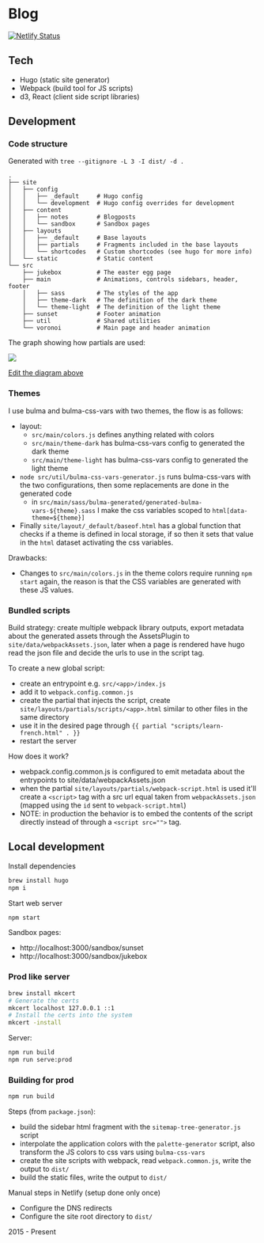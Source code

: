 # Blog

[![Netlify Status](https://api.netlify.com/api/v1/badges/255139b6-5e24-4e50-ae6a-1dcf7531befd/deploy-status)](https://app.netlify.com/sites/doctor-stella-56144/deploys)

## Tech

- Hugo (static site generator)
- Webpack (build tool for JS scripts)
- d3, React (client side script libraries)

## Development

### Code structure

Generated with `tree --gitignore -L 3 -I dist/ -d .`

```
.
├── site
│   ├── config
│   │   ├── _default     # Hugo config
│   │   └── development  # Hugo config overrides for development
│   ├── content
│   │   ├── notes        # Blogposts
│   │   └── sandbox      # Sandbox pages
│   ├── layouts
│   │   ├── _default     # Base layouts
│   │   ├── partials     # Fragments included in the base layouts
│   │   └── shortcodes   # Custom shortcodes (see hugo for more info)
│   └── static           # Static content
└── src
    ├── jukebox          # The easter egg page
    ├── main             # Animations, controls sidebars, header, footer
    │   ├── sass         # The styles of the app
    │   ├── theme-dark   # The definition of the dark theme
    │   └── theme-light  # The definition of the light theme
    ├── sunset           # Footer animation
    ├── util             # Shared utilities
    └── voronoi          # Main page and header animation
```

The graph showing how partials are used:

<img src="https://docs.google.com/drawings/d/e/2PACX-1vTti70eH65cmY6otoiXu8f96McpHtIVEvQnLW3hiLFkBjv1NpNyg27yCVL3A0-GgNwa_qk9QIiqszNT/pub?w=1411&amp;h=703">

[Edit the diagram above](https://docs.google.com/drawings/d/1tg2ZI5fDStfcnnmrBU2YYk24eVCSSb9jhGhyRSLeHjg/edit)

### Themes

I use bulma and bulma-css-vars with two themes, the flow is as follows:

- layout:
  - `src/main/colors.js` defines anything related with colors
  - `src/main/theme-dark` has bulma-css-vars config to generated the dark theme
  - `src/main/theme-light` has bulma-css-vars config to generated the light theme
- `node src/util/bulma-css-vars-generator.js` runs bulma-css-vars with
  the two configurations, then some replacements are done in the generated
  code
  - in `src/main/sass/bulma-generated/generated-bulma-vars-${theme}.sass`
    I make the css variables scoped to `html[data-theme=${theme}]`
- Finally `site/layout/_default/baseof.html` has a global function that
  checks if a theme is defined in local storage, if so then it sets
  that value in the `html` dataset activating the css variables.

Drawbacks:

- Changes to `src/main/colors.js` in the theme colors require running `npm start` again,
  the reason is that the CSS variables are generated with these JS values.

### Bundled scripts

Build strategy: create multiple webpack library outputs, export metadata about the generated
assets through the AssetsPlugin to `site/data/webpackAssets.json`, later when a page
is rendered have hugo read the json file and decide the urls to use in the script tag.

To create a new global script:

- create an entrypoint e.g. `src/<app>/index.js`
- add it to `webpack.config.common.js`
- create the partial that injects the script, create `site/layouts/partials/scripts/<app>.html`
  similar to other files in the same directory
- use it in the desired page through `{{ partial "scripts/learn-french.html" . }}`
- restart the server

How does it work?

- webpack.config.common.js is configured to emit metadata about the entrypoints
  to site/data/webpackAssets.json
- when the partial `site/layouts/partials/webpack-script.html` is used it'll
  create a `<script>` tag with a src url equal taken from `webpackAssets.json` (mapped
  using the `id` sent to `webpack-script.html`)
- NOTE: in production the behavior is to embed the contents of the script directly
  instead of through a `<script src="">` tag.

## Local development

Install dependencies

```sh
brew install hugo
npm i
```

Start web server

```sh
npm start
```

Sandbox pages:
- http://localhost:3000/sandbox/sunset
- http://localhost:3000/sandbox/jukebox

### Prod like server

```bash
brew install mkcert
# Generate the certs
mkcert localhost 127.0.0.1 ::1
# Install the certs into the system
mkcert -install
```

Server:

```bash
npm run build
npm run serve:prod
```

### Building for prod

```sh
npm run build
```

Steps (from `package.json`):

- build the sidebar html fragment with the `sitemap-tree-generator.js` script
- interpolate the application colors with the `palette-generator` script, also transform the JS colors to css vars using `bulma-css-vars`
- create the site scripts with webpack, read `webpack.common.js`, write the output to `dist/`
- build the static files, write the output to `dist/`

Manual steps in Netlify (setup done only once)

- Configure the DNS redirects
- Configure the site root directory to `dist/`

2015 - Present
